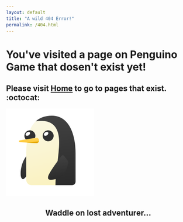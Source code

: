 ```yaml
---
layout: default
title: "A wild 404 Error!"
permalink: /404.html
---
```

<script src="https://penguino.instatus.com/en/25e02ceb/widget/script.js">
</script>

# You've visited a page on Penguino Game that dosen't exist yet!
## Please visit [Home](https://penguinogame.me) to go to pages that exist. :octocat:

<img title="Penguin" alt="Penguin" src="/images/penguin.png">

<h2 style="text-align: center;" markdown="1">Waddle on lost adventurer...</h2>